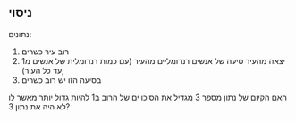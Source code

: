 ## ניסוי
נתונים:
1. רוב עיר כשרים 
2. יצאה מהעיר סיעה של אנשים רנדומליים מהעיר (עם כמות רנדומלית של אנשים מ1 עד כל העיר),
3. בסיעה הזו יש רוב כשרים

האם הקיום של נתון מספר 3 מגדיל את הסיכויים של הרוב ב1 להיות גדול יותר מאשר לו לא היה את נתון 3?
